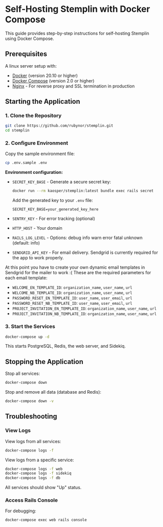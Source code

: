 # Self-Hosting Stemplin with Docker Compose

This guide provides step-by-step instructions for self-hosting Stemplin using Docker Compose.

## Prerequisites

A linux server setup with:

- [Docker](https://docs.docker.com/get-docker/) (version 20.10 or higher)
- [Docker Compose](https://docs.docker.com/compose/install/) (version 2.0 or higher)
- [Nginx](https://nginx.org/) - For reverse proxy and SSL termination in production

## Starting the Application

### 1. Clone the Repository

```bash
git clone https://github.com/rubynor/stemplin.git
cd stemplin
```

### 2. Configure Environment

Copy the sample environment file:

```bash
cp .env.sample .env
```

**Environment configuration:**
- `SECRET_KEY_BASE` - Generate a secure secret key:
  ```bash
  docker run --rm kaosper/stemplin:latest bundle exec rails secret
  ```
  Add the generated key to your `.env` file:
  ```
  SECRET_KEY_BASE=your_generated_key_here
  ```

- `SENTRY_KEY` - For error tracking (optional)
- `HTTP_HOST` - Your domain
- `RAILS_LOG_LEVEL` - Options: debug info warn error fatal unknown (default: info)
- `SENDGRID_API_KEY` - For email delivery. Sendgrid is currently required for the app to work properly.

At this point you have to create your own dynamic email templates in Sendgrid for the mailer to work :(
These are the required parameters for each email template:

- `WELCOME_EN_TEMPLATE_ID`: `organization_name`, `user_name`, `url`
- `WELCOME_NB_TEMPLATE_ID`: `organization_name`, `user_name`, `url`
- `PASSWORD_RESET_EN_TEMPLATE_ID`: `user_name`, `user_email`, `url`
- `PASSWORD_RESET_NB_TEMPLATE_ID`: `user_name`, `user_email`, `url`
- `PROJECT_INVITATION_EN_TEMPLATE_ID`: `organization_name`, `user_name`, `url`
- `PROJECT_INVITATION_NB_TEMPLATE_ID`: `organization_name`, `user_name`, `url`

### 3. Start the Services

```bash
docker-compose up -d
```

This starts PostgreSQL, Redis, the web server, and Sidekiq.

## Stopping the Application

Stop all services:
```bash
docker-compose down
```

Stop and remove all data (database and Redis):
```bash
docker-compose down -v
```

## Troubleshooting

### View Logs

View logs from all services:
```bash
docker-compose logs -f
```

View logs from a specific service:
```bash
docker-compose logs -f web
docker-compose logs -f sidekiq
docker-compose logs -f db
```

All services should show "Up" status.

### Access Rails Console

For debugging:
```bash
docker-compose exec web rails console
```
